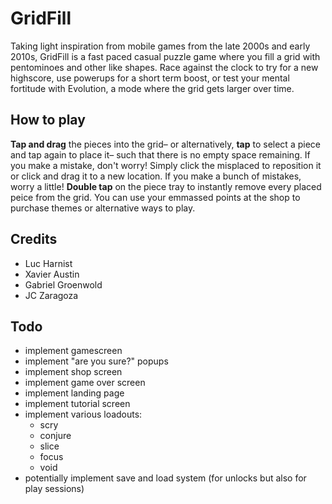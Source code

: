 # GridFill
Taking light inspiration from mobile games from the late 2000s and early 2010s, GridFill is a fast paced casual puzzle game where you fill a grid with pentominoes and other like shapes.
Race against the clock to try for a new highscore, use powerups for a short term boost, or test your mental fortitude with Evolution, a mode where the grid gets larger over time.
## How to play
**Tap and drag** the pieces into the grid– or alternatively, **tap** to select a piece and tap again to place it– such that there is no empty space remaining.
If you make a mistake, don't worry! Simply click the misplaced to reposition it or click and drag it to a new location.
If you make a bunch of mistakes, worry a little! **Double tap** on the piece tray to instantly remove every placed peice from the grid.
You can use your emmassed points at the shop to purchase themes or alternative ways to play.
## Credits
- Luc Harnist
- Xavier Austin
- Gabriel Groenwold
- JC Zaragoza
## Todo
- implement gamescreen
- implement "are you sure?" popups
- implement shop screen
- implement game over screen
- implement landing page
- implement tutorial screen
- implement various loadouts:
    - scry
    - conjure
    - slice
    - focus
    - void
- potentially implement save and load system (for unlocks but also for play sessions)